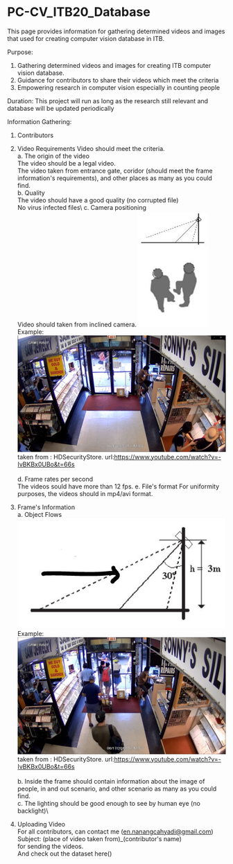 # PC-CV_ITB20_Database
This page provides information for gathering determined videos and images that used for creating computer vision database in ITB.

Purpose:
1. Gathering determined videos and images for creating ITB computer vision database.
2. Guidance for contributors to share their videos which meet the criteria
3. Empowering research in computer vision especially in counting people

Duration:
This project will run as long as the research still relevant and database will be updated periodically

Information Gathering:
1. Contributors

2. Video Requirements
Video should meet the criteria.\
   a. The origin of the video\
   The video should be a legal video.\
   The video taken from entrance gate, coridor (should meet the frame information's requirements), and other places as many as you could find.\
   b. Quality\
   The video should have a good quality (no corrupted file)\
   No virus infected files\ 
   c. Camera positioning\
   Video should taken from inclined camera.
![](inclined_camera_position.JPG)\
   Example:\
![](positioning.png)\
taken from : HDSecurityStore. url:https://www.youtube.com/watch?v=-IvBKBx0UBo&t=66s \
\
   d. Frame rates per second\
   The videos sould have more than 12 fps.
   e. File's format
   For uniformity purposes, the videos should in mp4/avi format.
3. Frame's Information\
   a. Object Flows\
![](flow.JPG)\
   Example:\
![](flow2.png)
taken from : HDSecurityStore. url:https://www.youtube.com/watch?v=-IvBKBx0UBo&t=66s \
\
   b. Inside the frame should contain information about the image of people, in and out scenario, and other scenario as many as you could find.\
   c. The lighting should be good enough to see by human eye (no backlight)\
4. Uploading Video\
   For all contributors, can contact me (en.nanangcahyadi@gmail.com)\
   Subject: (place of video taken from)_(contributor's name) \
   for sending the videos.\
   And check out the dataset here()
   
